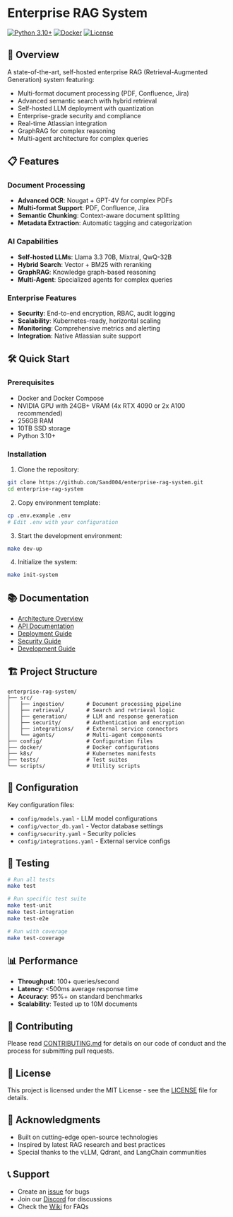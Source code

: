 # Enterprise RAG System

[![Python 3.10+](https://img.shields.io/badge/python-3.10+-blue.svg)](https://www.python.org/downloads/)
[![Docker](https://img.shields.io/badge/docker-required-blue.svg)](https://www.docker.com/)
[![License](https://img.shields.io/badge/license-MIT-green.svg)](LICENSE)

## 🚀 Overview

A state-of-the-art, self-hosted enterprise RAG (Retrieval-Augmented Generation) system featuring:
- Multi-format document processing (PDF, Confluence, Jira)
- Advanced semantic search with hybrid retrieval
- Self-hosted LLM deployment with quantization
- Enterprise-grade security and compliance
- Real-time Atlassian integration
- GraphRAG for complex reasoning
- Multi-agent architecture for complex queries

## 📋 Features

### Document Processing
- **Advanced OCR**: Nougat + GPT-4V for complex PDFs
- **Multi-format Support**: PDF, Confluence, Jira
- **Semantic Chunking**: Context-aware document splitting
- **Metadata Extraction**: Automatic tagging and categorization

### AI Capabilities
- **Self-hosted LLMs**: Llama 3.3 70B, Mixtral, QwQ-32B
- **Hybrid Search**: Vector + BM25 with reranking
- **GraphRAG**: Knowledge graph-based reasoning
- **Multi-Agent**: Specialized agents for complex queries

### Enterprise Features
- **Security**: End-to-end encryption, RBAC, audit logging
- **Scalability**: Kubernetes-ready, horizontal scaling
- **Monitoring**: Comprehensive metrics and alerting
- **Integration**: Native Atlassian suite support

## 🛠️ Quick Start

### Prerequisites
- Docker and Docker Compose
- NVIDIA GPU with 24GB+ VRAM (4x RTX 4090 or 2x A100 recommended)
- 256GB RAM
- 10TB SSD storage
- Python 3.10+

### Installation

1. Clone the repository:
```bash
git clone https://github.com/Sand004/enterprise-rag-system.git
cd enterprise-rag-system
```

2. Copy environment template:
```bash
cp .env.example .env
# Edit .env with your configuration
```

3. Start the development environment:
```bash
make dev-up
```

4. Initialize the system:
```bash
make init-system
```

## 📚 Documentation

- [Architecture Overview](docs/ARCHITECTURE.md)
- [API Documentation](docs/API.md)
- [Deployment Guide](docs/DEPLOYMENT.md)
- [Security Guide](docs/SECURITY.md)
- [Development Guide](docs/DEVELOPMENT.md)

## 🏗️ Project Structure

```
enterprise-rag-system/
├── src/
│   ├── ingestion/       # Document processing pipeline
│   ├── retrieval/       # Search and retrieval logic
│   ├── generation/      # LLM and response generation
│   ├── security/        # Authentication and encryption
│   ├── integrations/    # External service connectors
│   └── agents/          # Multi-agent components
├── config/              # Configuration files
├── docker/              # Docker configurations
├── k8s/                 # Kubernetes manifests
├── tests/               # Test suites
└── scripts/             # Utility scripts
```

## 🔧 Configuration

Key configuration files:
- `config/models.yaml` - LLM model configurations
- `config/vector_db.yaml` - Vector database settings
- `config/security.yaml` - Security policies
- `config/integrations.yaml` - External service configs

## 🧪 Testing

```bash
# Run all tests
make test

# Run specific test suite
make test-unit
make test-integration
make test-e2e

# Run with coverage
make test-coverage
```

## 📊 Performance

- **Throughput**: 100+ queries/second
- **Latency**: <500ms average response time
- **Accuracy**: 95%+ on standard benchmarks
- **Scalability**: Tested up to 10M documents

## 🤝 Contributing

Please read [CONTRIBUTING.md](CONTRIBUTING.md) for details on our code of conduct and the process for submitting pull requests.

## 📄 License

This project is licensed under the MIT License - see the [LICENSE](LICENSE) file for details.

## 🙏 Acknowledgments

- Built on cutting-edge open-source technologies
- Inspired by latest RAG research and best practices
- Special thanks to the vLLM, Qdrant, and LangChain communities

## 📞 Support

- Create an [issue](https://github.com/Sand004/enterprise-rag-system/issues) for bugs
- Join our [Discord](https://discord.gg/example) for discussions
- Check the [Wiki](https://github.com/Sand004/enterprise-rag-system/wiki) for FAQs